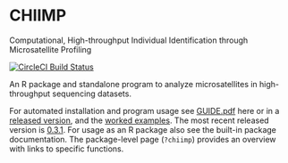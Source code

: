 # CHIIMP
Computational, High-throughput Individual Identification through Microsatellite Profiling

[![CircleCI Build Status](https://circleci.com/gh/ShawHahnLab/chiimp/tree/master.svg?style=svg)](https://circleci.com/gh/ShawHahnLab/chiimp/tree/master)

An R package and standalone program to analyze microsatellites in
high-throughput sequencing datasets.

For automated installation and program usage see [GUIDE.pdf] here or in a
[released version](https://github.com/ShawHahnLab/chiimp/releases), and the [worked examples].
The most recent released version is [0.3.1](https://github.com/ShawHahnLab/chiimp/releases/tag/0.3.1).
For usage as an R package also see the built-in package documentation.  The
package-level page (`?chiimp`) provides an overview with links to specific
functions.

[GUIDE.pdf]: https://shawhahnlab.github.io/chiimp/GUIDE.pdf
[worked examples]: https://shawhahnlab.github.io/chiimp/docs
